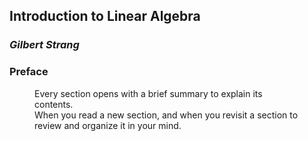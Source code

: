 ## **Introduction to Linear Algebra**

### *Gilbert Strang*

### **Preface**

<figure>Every section opens with a brief summary to explain its contents.<br>
When you read a new section, and when you revisit a section to review and organize it in your mind.
</figure>


